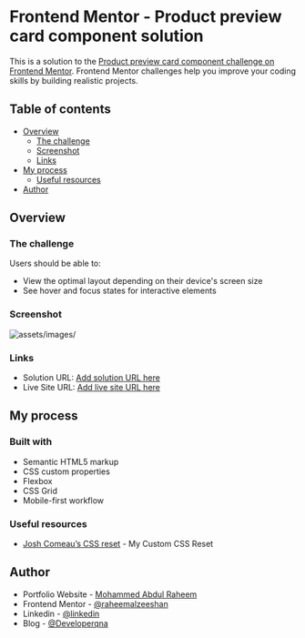 # Frontend Mentor - Product preview card component solution

This is a solution to the [Product preview card component challenge on Frontend Mentor](https://www.frontendmentor.io/challenges/product-preview-card-component-GO7UmttRfa). Frontend Mentor challenges help you improve your coding skills by building realistic projects. 
 
## Table of contents

- [Overview](#overview)
  - [The challenge](#the-challenge)
  - [Screenshot](#screenshot)
  - [Links](#links)
- [My process](#my-process)
  - [Useful resources](#useful-resources)
- [Author](#author)


## Overview

### The challenge

Users should be able to:

- View the optimal layout depending on their device's screen size
- See hover and focus states for interactive elements

### Screenshot

![assets/images/](./screenshot.png)

### Links

- Solution URL: [Add solution URL here](https://your-solution-url.com)
- Live Site URL: [Add live site URL here](https://your-live-site-url.com)

## My process

### Built with

- Semantic HTML5 markup
- CSS custom properties
- Flexbox
- CSS Grid
- Mobile-first workflow

### Useful resources

- [Josh Comeau’s CSS reset](https://www.joshwcomeau.com/css/custom-css-reset/) - My Custom CSS Reset


## Author

- Portfolio Website - [Mohammed Abdul Raheem](https://raheemalzeeshan.netlify.app/)
- Frontend Mentor - [@raheemalzeeshan](https://www.frontendmentor.io/profile/raheemalzeeshan)
- Linkedin - [@linkedin](https://www.linkedin.com/in/raheemalzeeshan/)
- Blog - [@Developerqna](http://developerqna.com/)
